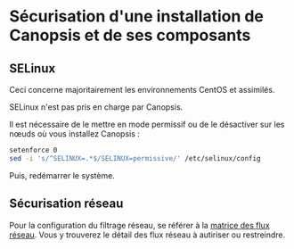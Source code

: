 # Sécurisation d'une installation de Canopsis et de ses composants

## SELinux

Ceci concerne majoritairement les environnements CentOS et assimilés.

SELinux n'est pas pris en charge par Canopsis.

Il est nécessaire de le mettre en mode permissif ou de le désactiver sur les nœuds où vous installez Canopsis :

```sh
setenforce 0
sed -i 's/^SELINUX=.*$/SELINUX=permissive/' /etc/selinux/config
```

Puis, redémarrer le système.

## Sécurisation réseau

Pour la configuration du filtrage réseau, se référer à la [matrice des flux réseau](../matrice-des-flux-reseau/index.md). Vous y trouverez le détail des flux réseau à autiriser ou restreindre.

